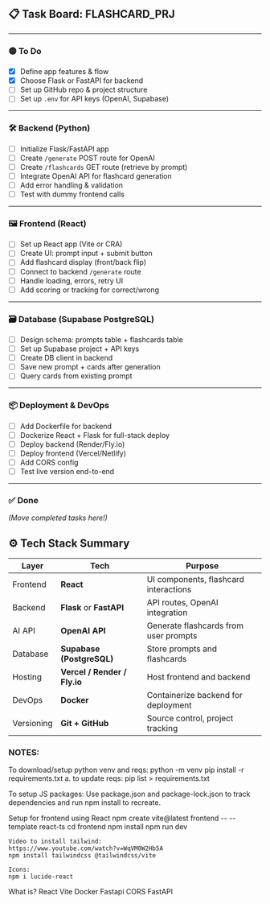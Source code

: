 ## 📋 Task Board: FLASHCARD_PRJ

---

### 🟡 To Do

- [x] Define app features & flow
- [x] Choose Flask or FastAPI for backend
- [ ] Set up GitHub repo & project structure
- [ ] Set up `.env` for API keys (OpenAI, Supabase)

---

### 🛠 Backend (Python)

- [ ] Initialize Flask/FastAPI app
- [ ] Create `/generate` POST route for OpenAI
- [ ] Create `/flashcards` GET route (retrieve by prompt)
- [ ] Integrate OpenAI API for flashcard generation
- [ ] Add error handling & validation
- [ ] Test with dummy frontend calls

---

### 🖼 Frontend (React)

- [ ] Set up React app (Vite or CRA)
- [ ] Create UI: prompt input + submit button
- [ ] Add flashcard display (front/back flip)
- [ ] Connect to backend `/generate` route
- [ ] Handle loading, errors, retry UI
- [ ] Add scoring or tracking for correct/wrong

---

### 🗃 Database (Supabase PostgreSQL)

- [ ] Design schema: prompts table + flashcards table
- [ ] Set up Supabase project + API keys
- [ ] Create DB client in backend
- [ ] Save new prompt + cards after generation
- [ ] Query cards from existing prompt

---

### 📦 Deployment & DevOps

- [ ] Add Dockerfile for backend
- [ ] Dockerize React + Flask for full-stack deploy
- [ ] Deploy backend (Render/Fly.io)
- [ ] Deploy frontend (Vercel/Netlify)
- [ ] Add CORS config
- [ ] Test live version end-to-end

---

### ✅ Done

_(Move completed tasks here!)_



## ⚙️ Tech Stack Summary

| Layer      | Tech                      | Purpose                                  |
|------------|---------------------------|-------------------------------------------|
| Frontend   | **React**                 | UI components, flashcard interactions     |
| Backend    | **Flask** or **FastAPI**  | API routes, OpenAI integration            |
| AI API     | **OpenAI API**            | Generate flashcards from user prompts     |
| Database   | **Supabase (PostgreSQL)** | Store prompts and flashcards              |
| Hosting    | **Vercel / Render / Fly.io** | Host frontend and backend              |
| DevOps     | **Docker**                | Containerize backend for deployment       |
| Versioning | **Git + GitHub**          | Source control, project tracking          |


### NOTES:
To download/setup python venv and reqs:
    python -m venv
    pip install -r requirements.txt
    a. to update reqs:
    pip list > requirements.txt

To setup JS packages:
    Use package.json and package-lock.json to track dependencies and run npm install to recreate.

Setup for frontend using React
    npm create vite@latest frontend -- --template react-ts
    cd frontend
    npm install
    npm run dev

    Video to install tailwind: 
    https://www.youtube.com/watch?v=WqVM0W2Hb5A
    npm install tailwindcss @tailwindcss/vite

    Icons:
    npm i lucide-react

What is?
    React
    Vite
    Docker
    Fastapi
    CORS
    FastAPI